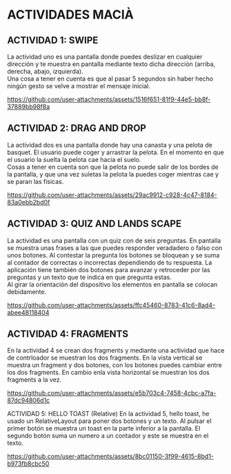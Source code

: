 # ACTIVIDADES MACIÀ

## ACTIVIDAD 1: SWIPE
  La actividad uno es una pantalla donde puedes deslizar en cualquier dirección y te muestra en pantalla mediante texto dicha dirección (arriba, derecha, abajo, izquierda).  
  Una cosa a tener en cuenta es que al pasar 5 segundos sin haber hecho ningún gesto se velve a mostrar el mensaje inicial.  
    
https://github.com/user-attachments/assets/1516f651-81f9-44e5-bb8f-37889bb98f8a


## ACTIVIDAD 2: DRAG AND DROP
  La actividad dos es una pantalla donde hay una canasta y una pelota de basquet. El usuario puede coger y arrastrar la pelota. En el momento en que el usuario la suelta la pelota cae hacia el suelo.   
  Cosas a tener  en cuenta son que la pelota no puede salir de los bordes de la pantalla, y que una vez suletas la pelota la puedes coger mientras cae y se paran las físicas.  
  
https://github.com/user-attachments/assets/29ac9912-c928-4c47-8184-83a0ebb2bd0f

## ACTIVIDAD 3: QUIZ AND LANDS SCAPE
  La actividad es una pantalla con un quiz con de seis preguntas. En pantalla se muestra unas frases a las que puedes responder veradadero o falso con unos botones. Al contestar la pregunta los botones se bloquean    y se suma al contador de correctas o incorrectas dependiendo de tu respuesta. La aplicación tiene también dos botones para avanzar y retroceder por las preguntas y un texto que te indica en que pregunta estas.  
  Al girar la orientación del dispositivo los elementos en pantalla se colocan debidamente.

  
https://github.com/user-attachments/assets/ffc45460-8783-41c6-8ad4-abee48118404

## ACTIVIDAD 4: FRAGMENTS
  En la actividad 4 se crean dos fragments y mediante una actividad que hace de contrloador se muestran los dos fragments. En la vista vertical se muestra un fragment y dos botones, con los botones puedes cambiar entre los dos fragments. En cambio enla vista horizontal se muestran los dos fragments a la vez.

https://github.com/user-attachments/assets/e5b703c4-7458-4cbc-a7fa-87dc94806d1c

ACTIVIDAD 5: HELLO TOAST (Relative)
En la actividad 5, hello toast, he usado un RelativeLayout para poner dos botones y un texto. Al pulsar el primer botón se muestra un toast en la parte inferior a la pantalla. El segundo botón suma un numero a un contador y este se muestra en el texto.



https://github.com/user-attachments/assets/8bc01150-3f99-4615-8bd1-b973fb8cbc50





  


